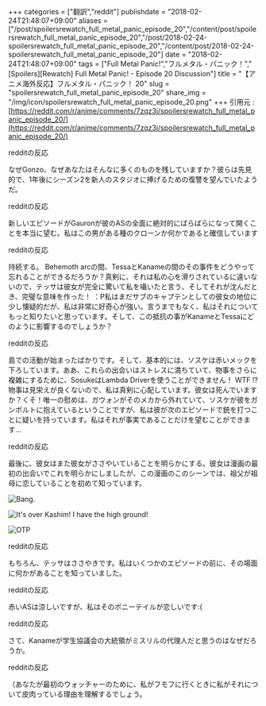 +++
categories = ["翻訳","reddit"]
publishdate = "2018-02-24T21:48:07+09:00"
aliases = ["/post/spoilersrewatch_full_metal_panic_episode_20","/content/post/spoilersrewatch_full_metal_panic_episode_20","/post/2018-02-24-spoilersrewatch_full_metal_panic_episode_20","/content/post/2018-02-24-spoilersrewatch_full_metal_panic_episode_20"]
date = "2018-02-24T21:48:07+09:00"
tags = ["Full Metal Panic!","フルメタル・パニック！","[Spoilers][Rewatch] Full Metal Panic! - Episode 20 Discussion"]
title = "【アニメ海外反応】フルメタル・パニック！ 20"
slug = "spoilersrewatch_full_metal_panic_episode_20"
share_img = "/img/icon/spoilersrewatch_full_metal_panic_episode_20.png"
+++
引用元 : [https://reddit.com/r/anime/comments/7zqz3j/spoilersrewatch_full_metal_panic_episode_20/](https://reddit.com/r/anime/comments/7zqz3j/spoilersrewatch_full_metal_panic_episode_20/)

<p><span class="reddit-comment">redditの反応</span></p>なぜGonzo、なぜあなたはそんなに多くのものを残していますか？彼らは先見的で、1年後にシーズン2を新人のスタジオに捧げるための復讐を望んでいたようだ。

<p><span class="reddit-comment">redditの反応</span></p>新しいエピソードがGauronが彼のASの全面に絶対的にばらばらになって開くことを本当に望む。私はこの男がある種のクローンか何かであると確信しています

<p><span class="reddit-comment">redditの反応</span></p>持続する。 Behemoth arcの間、TessaとKanameの間のその事件をどうやって忘れることができるだろうか？真剣に、それは私の心を滑りされているに違いないので、テッサは彼女が完全に驚いて私を囁いたと言う、そしてそれが沈んだとき、完璧な意味を作った！ ：P私はまだサブのキャプテンとしての彼女の地位に少し懐疑的だが、私は非常に好奇心が強い。言うまでもなく、私はそれについてもっと知りたいと思っています。そして、この抵抗の事がKanameとTessaにどのように影響するのでしょうか？

<p><span class="reddit-comment">redditの反応</span></p>島での活動が始まったばかりです。そして、基本的には、ソスケは赤いメックを下ろしています。ああ、これらの出会いはストレスに満ちていて、物事をさらに複雑にするために、SosukeはLambda Driverを使うことができません！ WTF !?物事は見栄えが良くないので、私は真剣に心配しています。彼女は死んでいますか？くそ！唯一の慰めは、ガウォンがそのメカから外れていて、ソスケが彼をガンポルトに抱えているということですが、私は彼が次のエピソードで銃を打つことに疑いを持っています。私はそれが事実であることだけを望むことができます...

<p><span class="reddit-comment">redditの反応</span></p>最後に、彼女はまた彼女がささやいていることを明らかにする。彼女は漫画の最初の出会いでこれを明らかにしましたが、この漫画のこのシーンでは、祖父が祖母に恋していることを初めて知っています。

![Bang.](https://i.imgur.com/6McFw6Z.png)

![It's over Kashim! I have the high ground!](https://i.imgur.com/KekNhpU.png)

![OTP](https://i.imgur.com/VSko2n7.png)

<p><span class="reddit-comment">redditの反応</span></p>もちろん、テッサはささやきです。私はいくつかのエピソードの前に、その場面に何かがあることを知っていました。

<p><span class="reddit-comment">redditの反応</span></p>赤いASは涼しいですが、私はそのポニーテイルが恋しいです:(

<p><span class="reddit-comment">redditの反応</span></p>さて、Kanameが学生協議会の大統領がミスリルの代理人だと思うのはなぜだろうか。

<p><span class="reddit-comment">redditの反応</span></p>（あなたが最初のウォッチャーのために、私がフモフに行くときに私がそれについて皮肉っている理由を理解するでしょう。
